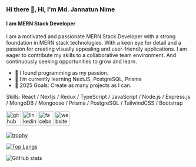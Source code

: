 ### Hi there 👋, Hi, I'm Md. Jannatun Nime
#### I am MERN Stack Developer
I am a motivated and passionate MERN Stack Developer with a strong foundation in MERN stack technologies. With a keen eye for
detail and a passion for creating visually appealing and user-friendly applications. I am eager to contribute my skills to a
collaborative team environment. And continuously seeking opportunities to grow and learn.

- 🔭 I found programming as my passion.
- 🌱 I’m currently learning  NextJS, PostgreSQL, Prisma   
- 🥅 2025 Goals: Create as many projects as I can.  

Skills: React / Nextjs / Redux / TypeScript / JavaScript / Node.js / Express.js / MongoDB / Mongoose / Prisma / PostgreSQL / TailwindCSS / Bootstrap

[<img src='https://cdn.jsdelivr.net/npm/simple-icons@3.0.1/icons/github.svg' alt='github' height='40'>](https://github.com/JannatunNimeNishat)  [<img src='https://cdn.jsdelivr.net/npm/simple-icons@3.0.1/icons/linkedin.svg' alt='linkedin' height='40'>](https://www.linkedin.com/in/jannatun-nime-aa8785145//)  [<img src='https://cdn.jsdelivr.net/npm/simple-icons@3.0.1/icons/facebook.svg' alt='facebook' height='40'>](https://www.facebook.com/jannatunbd)  [<img src='https://cdn.jsdelivr.net/npm/simple-icons@3.0.1/icons/icloud.svg' alt='website' height='40'>](https://my-portfolio-685d1.web.app/)  

[![trophy](https://github-profile-trophy.vercel.app/?username=JannatunNimeNishat)](https://github.com/ryo-ma/github-profile-trophy)

[![Top Langs](https://github-readme-stats.vercel.app/api/top-langs/?username=JannatunNimeNishat)](https://github.com/anuraghazra/github-readme-stats)

![GitHub stats](https://github-readme-stats.vercel.app/api?username=JannatunNimeNishat&show_icons=true)  




